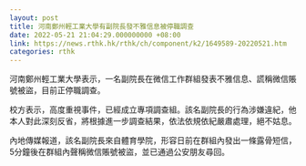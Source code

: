 ```yaml
---
layout: post
title: 河南鄭州輕工業大學有副院長發不雅信息被停職調查
date: 2022-05-21 21:04:29.000000000 +08:00
link: https://news.rthk.hk/rthk/ch/component/k2/1649589-20220521.htm
categories: rthk
---
```


河南鄭州輕工業大學表示，一名副院長在微信工作群組發表不雅信息、謊稱微信賬號被盜，目前正停職調查。

校方表示，高度重視事件，已經成立專項調查組。該名副院長的行為涉嫌違紀，他本人對此深刻反省，將根據進一步調查結果，依法依規依紀嚴肅處理，絕不姑息。

內地傳媒報道，該名副院長來自體育學院，形容日前在群組內發出一條露骨短信，5分鐘後在群組內聲稱微信賬號被盜，並已通過公安朋友尋回。
